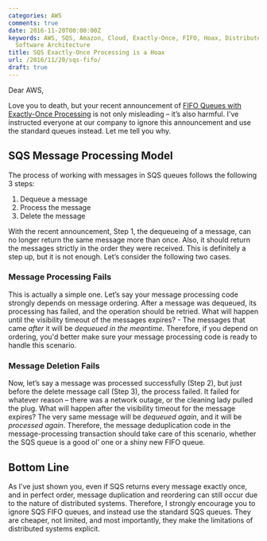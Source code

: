 ```yaml
---
categories: AWS
comments: true
date: 2016-11-20T00:00:00Z
keywords: AWS, SQS, Amazon, Cloud, Exactly-Once, FIFO, Hoax, Distributed Systems,
  Software Architecture
title: SQS Exactly-Once Processing is a Hoax
url: /2016/11/20/sqs-fifo/
draft: true
---
```


Dear AWS,

Love you to death, but your recent announcement of [FIFO Queues with Exactly-Once Processing](https://aws.amazon.com/about-aws/whats-new/2016/11/amazon-sqs-introduces-fifo-queues-with-exactly-once-processing-and-lower-prices-for-standard-queues/) is not only misleading – it’s also harmful. I've instructed everyone at our company to ignore this announcement and use the standard queues instead. Let me tell you why.

<!--more-->

## SQS Message Processing Model
The process of working with messages in SQS queues follows the following 3 steps:

1. Dequeue a message
2. Process the message
3. Delete the message

With the recent announcement, Step 1, the dequeueing of a message, can no longer return the same message more than once. Also, it should return the messages strictly in the order they were received. This is definitely a step up, but it is not enough. Let’s consider the following two cases.

### Message Processing Fails
This is actually a simple one. Let’s say your message processing code strongly depends on message ordering. After a message was dequeued, its processing has failed, and the operation should be retried. What will happen until the visibility timeout of the messages expires? - The messages that came *after* it will be *dequeued in the meantime*. Therefore, if you depend on ordering, you'd better make sure your message processing code is ready to handle this scenario.

### Message Deletion Fails
Now, let’s say a message was processed successfully (Step 2), but just before the delete message call (Step 3), the process failed. It failed for whatever reason – there was a network outage, or the cleaning lady pulled the plug. What will happen after the visibility timeout for the message expires? The very same message will be *dequeued again*, and it will be *processed again*. Therefore, the message deduplication code in the message-processing transaction should take care of this scenario, whether the SQS queue is a good ol’ one or a shiny new FIFO queue.

## Bottom Line
As I've just shown you, even if SQS returns every message exactly once, and in perfect order, message duplication and reordering can still occur due to the nature of distributed systems. Therefore, I strongly encourage you to ignore SQS FIFO queues, and instead use the standard SQS queues. They are cheaper, not limited, and most importantly, they make the limitations of distributed systems explicit.
